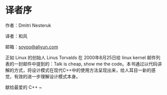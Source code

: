 # 译者序

作者：Dmitri Nesteruk

译者：和风

邮箱：soyoo@aliyun.com

正如 Linux 的创始人 Linus Torvalds 在 2000年8月25日给 linux kernel 邮件列表的一封邮件中提到的：Talk is cheap, show me the code。本书通过以代码讲解的方式，将设计模式在现代C++中的使用方法呈现出来，给人耳目一新的感觉，有效的进一步理解设计模式本身。

献给最爱的 C++ ~

